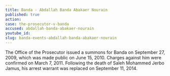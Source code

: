 ```yaml
---
title: Banda - Abdallah Banda Abakaer Nourain
published: true
action:
case: the-prosecutor-v-banda
accused: abdallah-banda-abakaer-nourain
youtube_id:
slug: banda-events-abdallah-banda-abakaer-nourain
---
```



The Office of the Prosecutor issued a summons for Banda on September 27, 2009, which was made public on June 15, 2010. Charges against him were confirmed on March 7, 2011. Following the death of Saleh Mohammed Jerbo Jamus, his arrest warrant was replaced on September 11, 2014.
